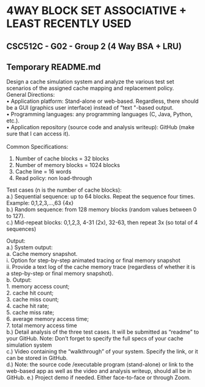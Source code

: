 # 4WAY BLOCK SET ASSOCIATIVE + LEAST RECENTLY USED
CSC512C - G02 - Group 2 (4 Way BSA + LRU)
----
## Temporary README.md


Design a cache simulation system and analyze the various test set scenarios of the assigned cache mapping and replacement policy.<br>
General Directions: <br>
• Application platform: Stand-alone or web-based. Regardless, there should be a GUI (graphics user interface) instead of “text "-based output.<br>
• Programming languages: any programming languages (C, Java, Python, etc.).<br>
• Application repository (source code and analysis writeup): GitHub (make sure that I can access it).<br>
<br>
Common Specifications:<br>
1. Number of cache blocks = 32 blocks<br>
2. Number of memory blocks = 1024 blocks<br>
3. Cache line = 16 words<br>
4. Read policy: non load-through<br>

Test cases (n is the number of cache blocks):<br>
a.) Sequential sequence: up to 64 blocks. Repeat the sequence four times. Example: 0,1,2,3,…,63 {4x}<br>
b.) Random sequence: from 128 memory blocks (random values between 0 to 127).<br>
c.) Mid-repeat blocks: 0,1,2,3, 4-31 (2x), 32-63, then repeat 3x (so total of 4 sequences)<br>

Output:<br>
a.) System output:<br>
    a. Cache memory snapshot.<br>
        i. Option for step-by-step animated tracing or final memory snapshot<br>
        ii. Provide a text log of the cache memory trace (regardless of whether it is a step-by-step or final memory snapshot).<br>
    b. Output: <br>
      1. memory access count; <br>
      2. cache hit count; <br>
      3. cache miss count; <br>
      4. cache hit rate; <br>
      5. cache miss rate; <br>
      6. average memory access time; <br>
      7. total memory access time <br>
b.) Detail analysis of the three test cases. It will be submitted as “readme” to your GitHub. Note: Don’t forget to specify the full specs of your cache simulation system <br>
c.) Video containing the “walkthrough” of your system. Specify the link, or it can be stored in GitHub. <br>
d.) Note: the source code /executable program (stand-alone) or link to the web-based app as well as the video and analysis writeup, should all be in GitHub.
e.) Project demo if needed. Either face-to-face or through Zoom.

